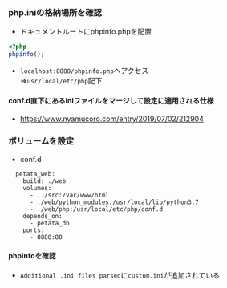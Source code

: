 ### php.iniの格納場所を確認
- ドキュメントルートにphpinfo.phpを配置
```php
<?php
phpinfo();
```
- `localhost:8888/phpinfo.php`へアクセス  
⇒`usr/local/etc/php`配下
#### conf.d直下にあるiniファイルをマージして設定に適用される仕様
- https://www.nyamucoro.com/entry/2019/07/02/212904

### ボリュームを設定
- conf.d
```
  petata_web:
    build: ./web
    volumes:
      - ../src:/var/www/html
      - ./web/python_modules:/usr/local/lib/python3.7
      - ./web/php:/usr/local/etc/php/conf.d
    depends_on:
      - petata_db
    ports:
      - 8888:80
```
#### phpinfoを確認
- `Additional .ini files parsed`に`custom.ini`が追加されている
